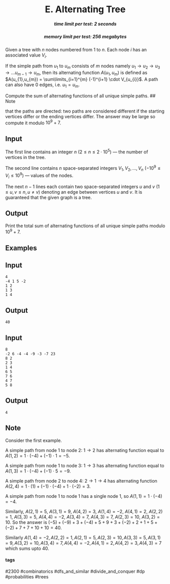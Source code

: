 <h1 style='text-align: center;'> E. Alternating Tree</h1>

<h5 style='text-align: center;'>time limit per test: 2 seconds</h5>
<h5 style='text-align: center;'>memory limit per test: 256 megabytes</h5>

Given a tree with $n$ nodes numbered from $1$ to $n$. Each node $i$ has an associated value $V_i$.

If the simple path from $u_1$ to $u_m$ consists of $m$ nodes namely $u_1 \rightarrow u_2 \rightarrow u_3 \rightarrow \dots u_{m-1} \rightarrow u_{m}$, then its alternating function $A(u_{1},u_{m})$ is defined as $A(u_{1},u_{m}) = \sum\limits_{i=1}^{m} (-1)^{i+1} \cdot V_{u_{i}}$. A path can also have $0$ edges, i.e. $u_{1}=u_{m}$.

Compute the sum of alternating functions of all unique simple paths. ## Note

 that the paths are directed: two paths are considered different if the starting vertices differ or the ending vertices differ. The answer may be large so compute it modulo $10^{9}+7$. 

## Input

The first line contains an integer $n$ $(2 \leq n \leq 2\cdot10^{5} )$ — the number of vertices in the tree.

The second line contains $n$ space-separated integers $V_1, V_2, \ldots, V_n$ ($-10^9\leq V_i \leq 10^9$) — values of the nodes.

The next $n-1$ lines each contain two space-separated integers $u$ and $v$ $(1\leq u, v\leq n, u \neq v)$ denoting an edge between vertices $u$ and $v$. It is guaranteed that the given graph is a tree.

## Output

Print the total sum of alternating functions of all unique simple paths modulo $10^{9}+7$. 

## Examples

## Input


```
4  
-4 1 5 -2  
1 2  
1 3  
1 4  

```
## Output


```
40  

```
## Input


```
8  
-2 6 -4 -4 -9 -3 -7 23  
8 2  
2 3  
1 4  
6 5  
7 6  
4 7  
5 8  

```
## Output


```
4  

```
## Note

Consider the first example.

A simple path from node $1$ to node $2$: $1 \rightarrow 2$ has alternating function equal to $A(1,2) = 1 \cdot (-4)+(-1) \cdot 1 = -5$.

A simple path from node $1$ to node $3$: $1 \rightarrow 3$ has alternating function equal to $A(1,3) = 1 \cdot (-4)+(-1) \cdot 5 = -9$.

A simple path from node $2$ to node $4$: $2 \rightarrow 1 \rightarrow 4$ has alternating function $A(2,4) = 1 \cdot (1)+(-1) \cdot (-4)+1 \cdot (-2) = 3$.

A simple path from node $1$ to node $1$ has a single node $1$, so $A(1,1) = 1 \cdot (-4) = -4$.

Similarly, $A(2, 1) = 5$, $A(3, 1) = 9$, $A(4, 2) = 3$, $A(1, 4) = -2$, $A(4, 1) = 2$, $A(2, 2) = 1$, $A(3, 3) = 5$, $A(4, 4) = -2$, $A(3, 4) = 7$, $A(4, 3) = 7$, $A(2, 3) = 10$, $A(3, 2) = 10$. So the answer is $(-5) + (-9) + 3 + (-4) + 5 + 9 + 3 + (-2) + 2 + 1 + 5 + (-2) + 7 + 7 + 10 + 10 = 40$.

Similarly $A(1,4)=-2, A(2,2)=1, A(2,1)=5, A(2,3)=10, A(3,3)=5, A(3,1)=9, A(3,2)=10, A(3,4)=7, A(4,4)=-2, A(4,1)=2, A(4,2)=3 , A(4,3)=7$ which sums upto 40. 



#### tags 

#2300 #combinatorics #dfs_and_similar #divide_and_conquer #dp #probabilities #trees 
